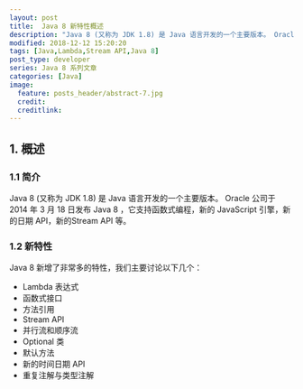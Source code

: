 ```yaml
---
layout: post
title:  Java 8 新特性概述
description: "Java 8 (又称为 JDK 1.8) 是 Java 语言开发的一个主要版本。 Oracle 公司于 2014 年 3 月 18 日发布 Java 8 ，它支持函数式编程，新的 JavaScript 引擎，新的日期 API，新的Stream API 等。"
modified: 2018-12-12 15:20:20
tags: [Java,Lambda,Stream API,Java 8]
post_type: developer
series: Java 8 系列文章
categories: [Java]
image:
  feature: posts_header/abstract-7.jpg
  credit:
  creditlink:
---
```



## 1. 概述

### 1.1 简介

Java 8 (又称为 JDK 1.8) 是 Java 语言开发的一个主要版本。 Oracle 公司于 2014 年 3 月 18 日发布 Java 8 ，它支持函数式编程，新的 JavaScript 引擎，新的日期 API，新的Stream API 等。

### 1.2 新特性

Java 8 新增了非常多的特性，我们主要讨论以下几个：

- Lambda 表达式
- 函数式接口
- 方法引用
- Stream API
- 并行流和顺序流
- Optional 类
- 默认方法
- 新的时间日期 API
- 重复注解与类型注解
